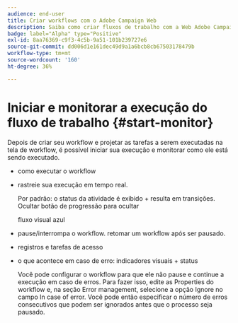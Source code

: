 ```yaml
---
audience: end-user
title: Criar workflows com o Adobe Campaign Web
description: Saiba como criar fluxos de trabalho com a Web Adobe Campaign
badge: label="Alpha" type="Positive"
exl-id: 8aa76369-c9f3-4c5b-9a51-101b239727e6
source-git-commit: dd006d1e161dec49d9a1a6bcb8cb67503178479b
workflow-type: tm+mt
source-wordcount: '160'
ht-degree: 36%

---
```


# Iniciar e monitorar a execução do fluxo de trabalho {#start-monitor}

Depois de criar seu workflow e projetar as tarefas a serem executadas na tela de workflow, é possível iniciar sua execução e monitorar como ele está sendo executado.

* como executar o workflow

* rastreie sua execução em tempo real.

   Por padrão: o status da atividade é exibido + resulta em transições. Ocultar botão de progressão para ocultar

   fluxo visual azul

* pause/interrompa o workflow. retomar um workflow após ser pausado.

* registros e tarefas de acesso

* o que acontece em caso de erro: indicadores visuais + status

   <!--to reformulate-->Você pode configurar o workflow para que ele não pause e continue a execução em caso de erros. Para fazer isso, edite as Properties do workflow e, na seção Error management, selecione a opção Ignore no campo In case of error. Você pode então especificar o número de erros consecutivos que podem ser ignorados antes que o processo seja pausado.